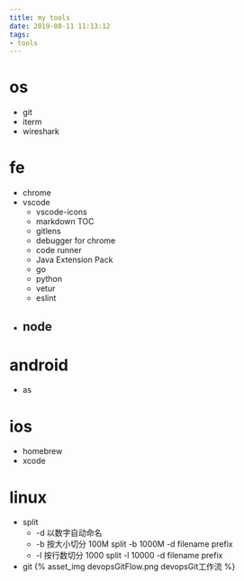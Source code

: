 ```yaml
---
title: my tools
date: 2019-08-11 11:13:12
tags:
- tools
---
```


# os
- git
- iterm
- wireshark

# fe
- chrome
- vscode
  - vscode-icons
  - markdown TOC
  - gitlens
  - debugger for chrome
  - code runner
  - Java Extension Pack
  - go
  - python
  - vetur
  - eslint
- node
  - 

# android
- as

# ios
- homebrew
- xcode

# linux
- split
  - -d 以数字自动命名
  - -b 按大小切分 100M split -b 1000M -d filename prefix
  - -l 按行数切分 1000 split -l 10000 -d filename prefix
- git
{% asset_img devopsGitFlow.png devopsGit工作流 %}